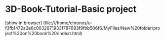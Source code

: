 # 3D-Book-Tutorial-Basic project 

[show in browser] (file:///home/chronos/u-f3fb1472a3e6c0032671933f787693f9fbb506f6/MyFiles/New%20folder/project%20on%20book%20/indext.html)
